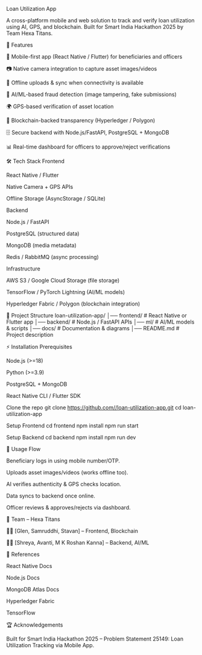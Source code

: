 Loan Utilization App

A cross-platform mobile and web solution to track and verify loan utilization using AI, GPS, and blockchain. Built for Smart India Hackathon 2025 by Team Hexa Titans.

🚀 Features

📱 Mobile-first app (React Native / Flutter) for beneficiaries and officers

📷 Native camera integration to capture asset images/videos

📡 Offline uploads & sync when connectivity is available

🤖 AI/ML-based fraud detection (image tampering, fake submissions)

🌍 GPS-based verification of asset location

🔗 Blockchain-backed transparency (Hyperledger / Polygon)

🗄 Secure backend with Node.js/FastAPI, PostgreSQL + MongoDB

📊 Real-time dashboard for officers to approve/reject verifications

🛠 Tech Stack Frontend

React Native / Flutter

Native Camera + GPS APIs

Offline Storage (AsyncStorage / SQLite)

Backend

Node.js / FastAPI

PostgreSQL (structured data)

MongoDB (media metadata)

Redis / RabbitMQ (async processing)

Infrastructure

AWS S3 / Google Cloud Storage (file storage)

TensorFlow / PyTorch Lightning (AI/ML models)

Hyperledger Fabric / Polygon (blockchain integration)

📂 Project Structure loan-utilization-app/ │── frontend/ # React Native or Flutter app │── backend/ # Node.js / FastAPI APIs │── ml/ # AI/ML models & scripts │── docs/ # Documentation & diagrams │── README.md # Project description

⚡ Installation Prerequisites

Node.js (>=18)

Python (>=3.9)

PostgreSQL + MongoDB

React Native CLI / Flutter SDK

Clone the repo git clone https://github.com//loan-utilization-app.git cd loan-utilization-app

Setup Frontend cd frontend npm install npm run start

Setup Backend cd backend npm install npm run dev

📸 Usage Flow

Beneficiary logs in using mobile number/OTP.

Uploads asset images/videos (works offline too).

AI verifies authenticity & GPS checks location.

Data syncs to backend once online.

Officer reviews & approves/rejects via dashboard.

🤝 Team – Hexa Titans

👩‍💻 [Glen, Samruddhi, Stavan] – Frontend, Blockchain

👨‍💻 [Shreya, Avanti, M K Roshan Kanna] – Backend, AI/ML

📖 References

React Native Docs

Node.js Docs

MongoDB Atlas Docs

Hyperledger Fabric

TensorFlow

🏆 Acknowledgements

Built for Smart India Hackathon 2025 – Problem Statement 25149: Loan Utilization Tracking via Mobile App.

